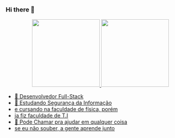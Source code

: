 ### Hi there 👋

<div align="center">
  <a href="https://github.com/rafaballerini">
  <img height="180em" src="https://github-readme-stats.vercel.app/api?username=rafaballerini&show_icons=true&theme=dracula&include_all_commits=true&count_private=true"/>
  <img height="180em" src="https://github-readme-stats.vercel.app/api/top-langs/?username=rafaballerini&layout=compact&langs_count=7&theme=dracula"/>
</div>

- 🔭 Desenvolvedor Full-Stack
- 🌱 Estudando Segurança da Informação
- e cursando na faculdade de física, porém 
- ja fiz faculdade de T.I
- 💬 Pode Chamar pra ajudar em qualquer coisa
- se eu não souber, a gente aprende junto
